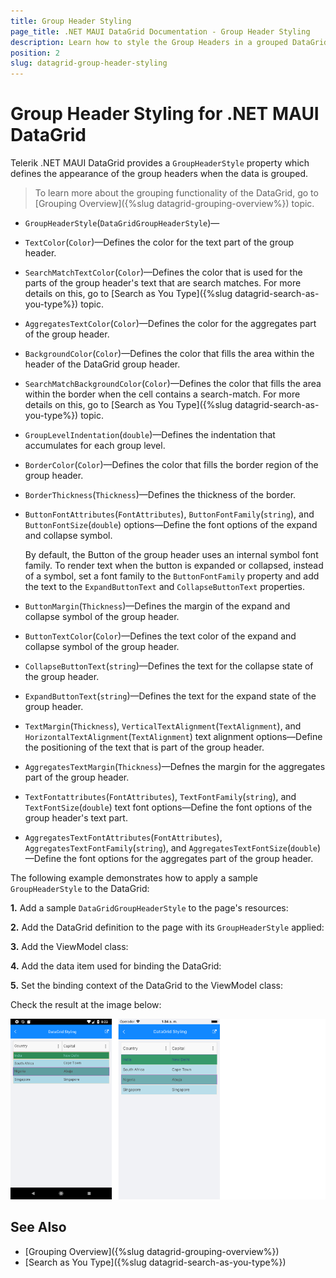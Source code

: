 ```yaml
---
title: Group Header Styling
page_title: .NET MAUI DataGrid Documentation - Group Header Styling
description: Learn how to style the Group Headers in a grouped DataGrid control.
position: 2
slug: datagrid-group-header-styling
---
```


# Group Header Styling for .NET MAUI DataGrid

Telerik .NET MAUI DataGrid provides a `GroupHeaderStyle` property which defines the appearance of the group  headers when the data is grouped.

>To learn more about the grouping functionality of the DataGrid, go to [Grouping Overview]({%slug datagrid-grouping-overview%}) topic.

* `GroupHeaderStyle`(`DataGridGroupHeaderStyle`)&mdash;

* `TextColor`(`Color`)&mdash;Defines the color for the text part of the group header.
* `SearchMatchTextColor`(`Color`)&mdash;Defines the color that is used for the parts of the group header's text that are search matches. For more details on this, go to [Search as You Type]({%slug datagrid-search-as-you-type%}) topic.
* `AggregatesTextColor`(`Color`)&mdash;Defines the color for the aggregates part of the group header.
* `BackgroundColor`(`Color`)&mdash;Defines the color that fills the area within the header of the DataGrid group header.
* `SearchMatchBackgroundColor`(`Color`)&mdash;Defines the color that fills the area within the border when the cell contains a search-match. For more details on this, go to [Search as You Type]({%slug datagrid-search-as-you-type%}) topic.
* `GroupLevelIndentation`(`double`)&mdash;Defines the indentation that accumulates for each group level.
* `BorderColor`(`Color`)&mdash;Defines the color that fills the border region of the group header.
* `BorderThickness`(`Thickness`)&mdash;Defines the thickness of the border.
* `ButtonFontAttributes`(`FontAttributes`), `ButtonFontFamily`(`string`), and `ButtonFontSize`(`double`) options&mdash;Define the font options of the expand and collapse symbol.

  By default, the Button of the group header uses an internal symbol font family. To render text when the button is expanded or collapsed, instead of a symbol, set a font family to the `ButtonFontFamily` property and add the text to the `ExpandButtonText` and `CollapseButtonText` properties. 

* `ButtonMargin`(`Thickness`)&mdash;Defines the margin of the expand and collapse symbol of the group header.
* `ButtonTextColor`(`Color`)&mdash;Defines the text color of the expand and collapse symbol of the group header.
* `CollapseButtonText`(`string`)&mdash;Defines the text for the collapse state of the group header.
* `ExpandButtonText`(`string`)&mdash;Defines the text for the expand state of the group header.
* `TextMargin`(`Thickness`), `VerticalTextAlignment`(`TextAlignment`), and `HorizontalTextAlignment`(`TextAlignment`) text alignment options&mdash;Define the positioning of the text that is part of the group header.
* `AggregatesTextMargin`(`Thickness`)&mdash;Defnes the margin for the aggregates part of the group header.
* `TextFontattributes`(`FontAttributes`), `TextFontFamily`(`string`), and `TextFontSize`(`double`) text font options&mdash;Define the font options of the group header's text part.
* `AggregatesTextFontAttributes`(`FontAttributes`), `AggregatesTextFontFamily`(`string`), and `AggregatesTextFontSize`(`double`)&mdash;Define the font options for the aggregates part of the group header.

The following example demonstrates how to apply a sample `GroupHeaderStyle` to the DataGrid:

**1.** Add a sample `DataGridGroupHeaderStyle` to the page's resources:

<snippet id='datagrid-groupheader-styling-style' />

**2.** Add the DataGrid definition to the page with its `GroupHeaderStyle` applied:

<snippet id='datagrid-groupheader-styling-xaml' />

**3.** Add the ViewModel class:

<snippet id='datagrid-grouping-viewmodel' />

**4.** Add the data item used for binding the DataGrid:

<snippet id='datagrid-grouping-object' />

**5.** Set the binding context of the DataGrid to the ViewModel class:

<snippet id='datagrid-grouping-propertygroupdescriptor-setvm' />

Check the result at the image below:



![Styling the group header of the Telerik UI for .NET MAUI DataGrid](../images/datagrid-styling.png)

## See Also

* [Grouping Overview]({%slug datagrid-grouping-overview%})
* [Search as You Type]({%slug datagrid-search-as-you-type%})